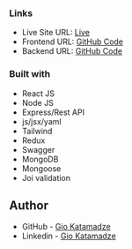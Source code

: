 ### Links

- Live Site URL: [Live](https://vocal-paprenjak-6f9f8e.netlify.app/)
- Frontend URL: [GitHub Code](https://github.com/GioKatamadze/portfolio-front)
- Backend URL: [GitHub Code](https://github.com/GioKatamadze/portfolio-api)

### Built with

- React JS
- Node JS
- Express/Rest API
- js/jsx/yaml
- Tailwind
- Redux
- Swagger
- MongoDB
- Mongoose
- Joi validation

## Author

- GitHub - [Gio Katamadze](https://github.com/GioKatamadze)
- Linkedin - [Gio Katamadze](https://www.linkedin.com/in/gio-katamadze-a409931a7)
